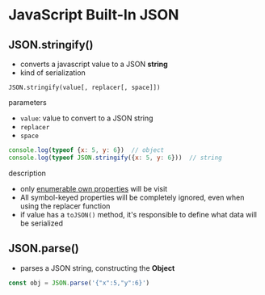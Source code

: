 # JavaScript Built-In JSON

## JSON.stringify()

- converts a javascript value to a JSON **string**
- kind of serialization

`JSON.stringify(value[, replacer[, space]])`

parameters

- `value`: value to convert to a JSON string
- `replacer`
- `space`

```js
console.log(typeof {x: 5, y: 6})  // object
console.log(typeof JSON.stringify({x: 5, y: 6}))  // string
```

description

- only [enumerable own properties](javascript-property.md#own-property) will be visit
- All symbol-keyed properties will be completely ignored, even when using the replacer function
- if value has a `toJSON()` method, it's responsible to define what data will be serialized

## JSON.parse()

- parses a JSON string, constructing the **Object**

```js
const obj = JSON.parse('{"x":5,"y":6}')
```